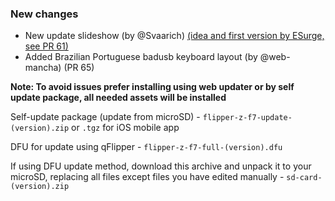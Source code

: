 ### New changes
* New update slideshow (by @Svaarich) [(idea and first version by ESurge, see PR 61)](https://github.com/Eng1n33r/flipperzero-firmware/pull/61)
* Added Brazilian Portuguese badusb keyboard layout (by @web-mancha) (PR 65)

**Note: To avoid issues prefer installing using web updater or by self update package, all needed assets will be installed**

Self-update package (update from microSD) - `flipper-z-f7-update-(version).zip` or `.tgz` for iOS mobile app

DFU for update using qFlipper - `flipper-z-f7-full-(version).dfu`

If using DFU update method, download this archive and unpack it to your microSD, replacing all files except files you have edited manually -
`sd-card-(version).zip`

